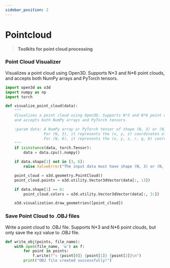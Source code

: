 ```yaml
---
sidebar_position: 2
---
```



# Pointcloud
> **Toolkits for point cloud processing**

### Point Cloud Visualizer
Visualizes a point cloud using Open3D. Supports N\*3 and N\*6 point clouds, and accepts both NumPy arrays and PyTorch tensors.
```python
import open3d as o3d
import numpy as np
import torch

def visualize_point_cloud(data):
    """
    Visualizes a point cloud using Open3D. Supports N*3 and N*6 point clouds,
    and accepts both NumPy arrays and PyTorch tensors.

    :param data: A NumPy array or PyTorch tensor of shape (N, 3) or (N, 6).
                 For (N, 3), it represents the (x, y, z) coordinates of the points.
                 For (N, 6), it represents the (x, y, z, r, g, b) coordinates and colors of the points.
    """
    if isinstance(data, torch.Tensor):
        data = data.cpu().numpy()

    if data.shape[1] not in [3, 6]:
        raise ValueError("The input data must have shape (N, 3) or (N, 6).")

    point_cloud = o3d.geometry.PointCloud()
    point_cloud.points = o3d.utility.Vector3dVector(data[:, :3])

    if data.shape[1] == 6:
        point_cloud.colors = o3d.utility.Vector3dVector(data[:, 3:])

    o3d.visualization.draw_geometries([point_cloud])
```

### Save Point Cloud to .OBJ files
Write a point cloud to .OBJ file. Supports N\*3 and N\*6 point clouds, but only save the xyz value to .OBJ file.
```python
def write_obj(points, file_name):
    with open(file_name, 'w') as f:
        for point in points:
            f.write(f"v {point[0]} {point[1]} {point[2]}\n")
        print("OBJ file created successfully!")
```